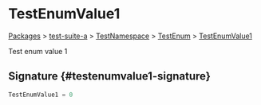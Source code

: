# TestEnumValue1

[Packages](/) \> [test-suite-a](/test-suite-a/) \> [TestNamespace](/test-suite-a/testnamespace-namespace/) \> [TestEnum](/test-suite-a/testnamespace-namespace/testenum-enum/) \> [TestEnumValue1](/test-suite-a/testnamespace-namespace/testenum-enum/testenumvalue1-enummember)

Test enum value 1

## Signature {#testenumvalue1-signature}

```typescript
TestEnumValue1 = 0
```
